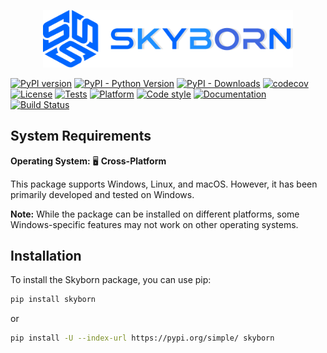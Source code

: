
<p align="center">
  <a href="https://github.com/QianyeSu/Skyborn" target="_blank">
    <img src="docs/source/_static/SkyBornLogo.svg" alt="Skyborn Logo" width="400"/>
  </a>
</p>

[![PyPI version](https://badge.fury.io/py/skyborn.svg)](https://badge.fury.io/py/skyborn)
[![PyPI - Python Version](https://img.shields.io/pypi/pyversions/skyborn)](https://pypi.org/project/skyborn/)
[![PyPI - Downloads](https://img.shields.io/pypi/dm/skyborn)](https://pypi.org/project/skyborn/)
[![codecov](https://codecov.io/gh/QianyeSu/Skyborn/graph/badge.svg?token=YOUR_TOKEN_HERE)](https://codecov.io/gh/QianyeSu/Skyborn)
[![License](https://img.shields.io/github/license/QianyeSu/Skyborn)](https://github.com/QianyeSu/Skyborn/blob/main/LICENSE)
[![Tests](https://github.com/QianyeSu/Skyborn/actions/workflows/stable-ci.yml/badge.svg)](https://github.com/QianyeSu/Skyborn/actions/workflows/stable-ci.yml)
[![Platform](https://img.shields.io/badge/platform-Windows-blue)](https://github.com/QianyeSu/Skyborn)
[![Code style](https://img.shields.io/badge/code%20style-black-000000.svg)](https://github.com/psf/black)
[![Documentation](https://img.shields.io/badge/docs-GitHub%20Pages-brightgreen)](https://skyborn.readthedocs.io/en/latest/)
[![Build Status](https://github.com/QianyeSu/Skyborn/actions/workflows/test-coverage.yml/badge.svg?branch=main)](https://github.com/QianyeSu/Skyborn/actions/workflows/test-coverage.yml?query=branch%3Amain)

## System Requirements

**Operating System:** 🖥️ **Cross-Platform**

This package supports Windows, Linux, and macOS. However, it has been primarily developed and tested on Windows.

**Note:** While the package can be installed on different platforms, some Windows-specific features may not work on other operating systems.

## Installation

To install the Skyborn package, you can use pip:

```bash
pip install skyborn
```
or

```bash
pip install -U --index-url https://pypi.org/simple/ skyborn
```
